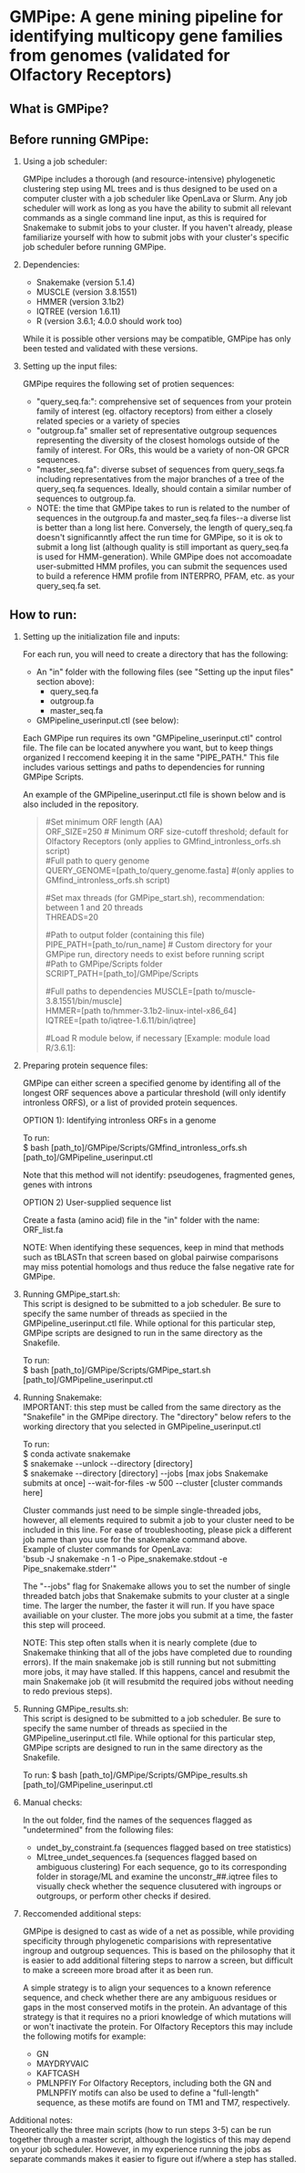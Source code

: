 # GMPipe: A gene mining pipeline for identifying multicopy gene families from genomes (validated for Olfactory Receptors)

## What is GMPipe?

## Before running GMPipe:  
1) Using a job scheduler:   

    GMPipe includes a thorough (and resource-intensive) phylogenetic clustering step using ML trees and is thus designed to be used on a computer cluster with a job scheduler like OpenLava or Slurm. Any job scheduler will work as long as you have the ability to submit all relevant commands as a single command line input, as this is required for Snakemake to submit jobs to your cluster. If you haven't already, please familiarize yourself with how to submit jobs with your cluster's specific job scheduler before running GMPipe. 

2) Dependencies:  
    * Snakemake (version 5.1.4)
    * MUSCLE (version 3.8.1551)
    * HMMER (version 3.1b2)
    * IQTREE (version 1.6.11) 
    * R (version 3.6.1; 4.0.0 should work too) 

    While it is possible other versions may be compatible, GMPipe has only been tested and validated with these versions.

3) Setting up the input files:  

    GMPipe requires the following set of protien sequences:  
    * "query_seq.fa:": comprehensive set of sequences from your protein family of interest (eg. olfactory receptors) from either a closely related species or a variety of species
    * "outgroup.fa" smaller set of representative outgroup sequences representing the diversity of the closest homologs outside of the family of interest.  For ORs, this would be a variety of non-OR GPCR sequences.  
    * "master_seq.fa": diverse subset of sequences from query_seqs.fa including representatives from the major branches of a tree of the query_seq.fa sequences.  Ideally, should contain a similar number of sequences to outgroup.fa. 
    * NOTE: the time that GMPipe takes to run is related to the number of sequences in the outgroup.fa and master_seq.fa files--a diverse list is better than a long list here.  Conversely, the length of query_seq.fa doesn't significanntly affect the run time for GMPipe, so it is ok to submit a long list (although quality is still important as query_seq.fa is used for HMM-generation). While GMPipe does not accomoadate user-submitted HMM profiles, you can submit the sequences used to build a reference HMM profile from INTERPRO, PFAM, etc. as your query_seq.fa set.

## How to run:  
1) Setting up the initialization file and inputs:  

    For each run, you will need to create a directory that has the following:  
    * An "in" folder with the following files (see "Setting up the input files" section above):
        * query_seq.fa
        * outgroup.fa
        * master_seq.fa
    * GMPipeline_userinput.ctl (see below):
    
    Each GMPipe run requires its own "GMPipeline_userinput.ctl" control file.  The file can be located anywhere you want, but to keep things organized I reccomend keeping it in the same "PIPE_PATH." This file includes various settings and paths to dependencies for running GMPipe Scripts. 
    
    An example of the GMPipeline_userinput.ctl file is shown below and is also included in the repository.

    >#Set minimum ORF length (AA)  
    >ORF_SIZE=250 # Minimum ORF size-cutoff threshold; default for Olfactory Receptors (only applies to GMfind_intronless_orfs.sh script)  
    >#Full path to query genome  
    >QUERY_GENOME=[path_to/query_genome.fasta] #(only applies to GMfind_intronless_orfs.sh script)  
    >
    >#Set max threads (for GMPipe_start.sh), recommendation: between 1 and 20 threads  
    >THREADS=20  
    >
    >#Path to output folder (containing this file)  
    >PIPE_PATH=[path_to/run_name] # Custom directory for your GMPipe run, directory needs to exist before running script  
    >#Path to GMPipe/Scripts folder  
    >SCRIPT_PATH=[path_to]/GMPipe/Scripts  
    >
    >#Full paths to dependencies
    >MUSCLE=[path to/muscle-3.8.1551/bin/muscle]  
    >HMMER=[path to/hmmer-3.1b2-linux-intel-x86_64]  
    >IQTREE=[path to/iqtree-1.6.11/bin/iqtree]  
    >
    >#Load R module below, if necessary [Example: module load R/3.6.1]:
    >  

2) Preparing protein sequence files:  

    GMPipe can either screen a specified genome by identifing all of the longest ORF sequences above a particular threshold (will only identify intronless ORFS), or a list of provided protein sequences.   
    
    OPTION 1): Identifying intronless ORFs in a genome

    To run:  
    $ bash [path_to]/GMPipe/Scripts/GMfind_intronless_orfs.sh [path_to]/GMPipeline_userinput.ctl
    
    Note that this method will not identify: pseudogenes, fragmented genes, genes with introns
    
    OPTION 2) User-supplied sequence list
    
    Create a fasta (amino acid) file in the "in" folder with the name: ORF_list.fa
    
    NOTE: When identifying these sequences, keep in mind that methods such as tBLASTn that screen based on global pairwise comparisons may miss potential homologs and thus reduce the false negative rate for GMPipe.    

3) Running GMPipe_start.sh:  
    This script is designed to be submitted to a job scheduler. Be sure to specify the same number of threads as speciied in the GMPipeline_userinput.ctl file. 
While optional for this particular step, GMPipe scripts are designed to run in the same directory as the Snakefile.

    To run:  
    $ bash [path_to]/GMPipe/Scripts/GMPipe_start.sh [path_to]/GMPipeline_userinput.ctl

4) Running Snakemake:  
    IMPORTANT: this step must be called from the same directory as the "Snakefile" in the GMPipe directory. The "directory" below refers to the working directory that you selected in GMPipeline_userinput.ctl

    To run:  
    $ conda activate snakemake  
    $ snakemake --unlock --directory [directory]  
    $ snakemake --directory [directory] --jobs [max jobs Snakemake submits at once] --wait-for-files -w 500 --cluster [cluster commands here]
 
    Cluster commands just need to be simple single-threaded jobs, however, all elements required to submit a job to your cluster need to be included in this line. For ease of troubleshooting, please pick a different job name than you use for the snakemake command above.  
    Example of cluster commands for OpenLava:  
    'bsub -J snakemake -n 1 -o Pipe_snakemake.stdout -e Pipe_snakemake.stderr'"
    
    The "--jobs" flag for Snakemake allows you to set the number of single threaded batch jobs that Snakemake submits to your cluster at a single time.  The larger the number, the faster it will run. If you have space availiable on your cluster. The more jobs you submit at a time, the faster this step will proceed.
 
    NOTE: This step often stalls when it is nearly complete (due to Snakemake thinking that all of the jobs have completed due to rounding errors). If the main snakemake job is still running but not submitting more jobs, it may have stalled. If this happens, cancel and resubmit the main Snakemake job (it will resubmitd the required jobs without needing to redo previous steps). 

5) Running GMPipe_results.sh:  
    This script is designed to be submitted to a job scheduler. Be sure to specify the same number of threads as speciied in the GMPipeline_userinput.ctl file. 
While optional for this particular step, GMPipe scripts are designed to run in the same directory as the Snakefile.

    To run:
    $ bash [path_to]/GMPipe/Scripts/GMPipe_results.sh [path_to]/GMPipeline_userinput.ctl

6) Manual checks:  

    In the out folder, find the names of the sequences flagged as "undetermined" from the following files:
    * undet_by_constraint.fa (sequences flagged based on tree statistics)
    * MLtree_undet_sequences.fa (sequences flagged based on ambiguous clustering)
    For each sequence, go to its corresponding folder in storage/ML and examine the unconstr_##.iqtree files to visually check whether the sequence clusutered with ingroups or outgroups, or perform other checks if desired.

7) Reccomended additional steps:  

    GMPipe is designed to cast as wide of a net as possible, while providing specificity through phylogenetic comparisions with representative ingroup and outgroup sequences. This is based on the philosophy that it is easier to add additional filtering steps to narrow a screen, but difficult to make a screeen more broad after it as been run.  
    
    A simple strategy is to align your sequences to a known reference sequence, and check whether there are any ambiguous residues or gaps in the most conserved motifs in the protein.  An advantage of this strategy is that it requires no a priori knowledge of which mutations will or won't inactivate the protein. For Olfactory Receptors this may include the following motifs for example:
    * GN
    * MAYDRYVAIC
    * KAFTCASH
    * PMLNPFIY
    For Olfactory Receptors, including both the GN and PMLNPFIY motifs can also be used to define a "full-length" sequence, as these motifs are found on TM1 and TM7, respectively.  

Additional notes:  
Theoretically the three main scripts (how to run steps 3-5) can be run together through a master script, although the logistics of this may depend on your job scheduler. However, in my experience running the jobs as separate commands makes it easier to figure out if/where a step has stalled.
